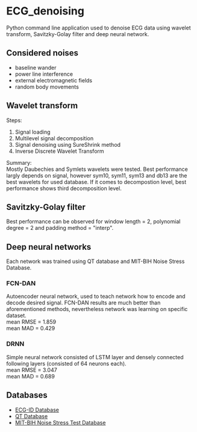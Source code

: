 # ECG_denoising
Python command line application used to denoise ECG data using wavelet transform, Savitzky-Golay filter and deep neural network.

## Considered noises
<ul>
  <li>baseline wander</li>
  <li>power line interference</li>
  <li>external electromagnetic fields</li>
  <li>random body movements</li>
</ul>

## Wavelet transform
Steps:
<ol>
  <li>Signal loading</li>
  <li>Multilevel signal decomposition</li>
  <li>Signal denoising using SureShrink method</li>
  <li>Inverse Discrete Wavelet Transform</li>
</ol>

Summary:<br>
Mostly Daubechies and Symlets wavelets were tested. Best performance largly depends on signal, however sym10, sym11, sym13 and db13 are the best wavelets for used database. If it comes to decompostion level, best performance shows third decomposition level.

## Savitzky-Golay filter
Best performance can be observed for window length = 2, polynomial degree = 2 and padding method = "interp".

## Deep neural networks
Each network was trained using QT database and MIT-BIH Noise Stress Database.

### FCN-DAN
Autoencoder neural network, used to teach network how to encode and decode desired signal.
FCN-DAN results are much better than aforementioned methods, nevertheless network was learning on specific dataset.
<br>mean RMSE = 1.859
<br>mean MAD = 0.429 

### DRNN
Simple neural network consisted of LSTM layer and densely connected following layers (consisted of 64 neurons each).
<br>mean RMSE = 3.047
<br>mean MAD = 0.689

## Databases
<ul>
  <li><a href="https://physionet.org/content/ecgiddb/1.0.0/">ECG-ID Database</a></li>
  <li><a href="https://physionet.org/content/qtdb/1.0.0/">QT Database</a></li>
  <li><a href="https://physionet.org/content/nstdb/1.0.0/">MIT-BIH Noise Stress Test Database</a></li>
</ul>


  
